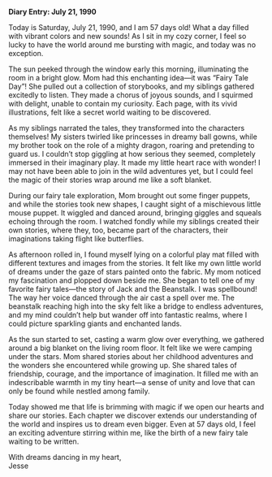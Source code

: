 
**Diary Entry: July 21, 1990**  

Today is Saturday, July 21, 1990, and I am 57 days old! What a day filled with vibrant colors and new sounds! As I sit in my cozy corner, I feel so lucky to have the world around me bursting with magic, and today was no exception.

The sun peeked through the window early this morning, illuminating the room in a bright glow. Mom had this enchanting idea—it was “Fairy Tale Day”! She pulled out a collection of storybooks, and my siblings gathered excitedly to listen. They made a chorus of joyous sounds, and I squirmed with delight, unable to contain my curiosity. Each page, with its vivid illustrations, felt like a secret world waiting to be discovered.

As my siblings narrated the tales, they transformed into the characters themselves! My sisters twirled like princesses in dreamy ball gowns, while my brother took on the role of a mighty dragon, roaring and pretending to guard us. I couldn’t stop giggling at how serious they seemed, completely immersed in their imaginary play. It made my little heart race with wonder! I may not have been able to join in the wild adventures yet, but I could feel the magic of their stories wrap around me like a soft blanket.

During our fairy tale exploration, Mom brought out some finger puppets, and while the stories took new shapes, I caught sight of a mischievous little mouse puppet. It wiggled and danced around, bringing giggles and squeals echoing through the room. I watched fondly while my siblings created their own stories, where they, too, became part of the characters, their imaginations taking flight like butterflies.

As afternoon rolled in, I found myself lying on a colorful play mat filled with different textures and images from the stories. It felt like my own little world of dreams under the gaze of stars painted onto the fabric. My mom noticed my fascination and plopped down beside me. She began to tell one of my favorite fairy tales—the story of Jack and the Beanstalk. I was spellbound! The way her voice danced through the air cast a spell over me. The beanstalk reaching high into the sky felt like a bridge to endless adventures, and my mind couldn’t help but wander off into fantastic realms, where I could picture sparkling giants and enchanted lands.

As the sun started to set, casting a warm glow over everything, we gathered around a big blanket on the living room floor. It felt like we were camping under the stars. Mom shared stories about her childhood adventures and the wonders she encountered while growing up. She shared tales of friendship, courage, and the importance of imagination. It filled me with an indescribable warmth in my tiny heart—a sense of unity and love that can only be found while nestled among family.

Today showed me that life is brimming with magic if we open our hearts and share our stories. Each chapter we discover extends our understanding of the world and inspires us to dream even bigger. Even at 57 days old, I feel an exciting adventure stirring within me, like the birth of a new fairy tale waiting to be written.

With dreams dancing in my heart,  
Jesse

